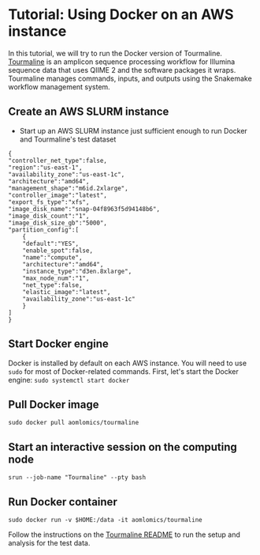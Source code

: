 # Tutorial: Using Docker on an AWS instance

In this tutorial, we will try to run the Docker version of Tourmaline. [Tourmaline](https://github.com/aomlomics/tourmaline) is an amplicon sequence processing workflow for Illumina sequence data that uses QIIME 2 and the software packages it wraps. Tourmaline manages commands, inputs, and outputs using the Snakemake workflow management system.

## Create an AWS SLURM instance

* Start up an AWS SLURM instance just sufficient enough to run Docker and Tourmaline's test dataset

```
{
"controller_net_type":false,
"region":"us-east-1",
"availability_zone":"us-east-1c",
"architecture":"amd64",
"management_shape":"m6id.2xlarge",
"controller_image":"latest",
"export_fs_type":"xfs",
"image_disk_name":"snap-04f8963f5d94148b6",
"image_disk_count":"1",
"image_disk_size_gb":"5000",
"partition_config":[
	{
	"default":"YES",
	"enable_spot":false,
	"name":"compute",
	"architecture":"amd64",
	"instance_type":"d3en.8xlarge",
	"max_node_num":"1",
	"net_type":false,
	"elastic_image":"latest",
	"availability_zone":"us-east-1c"
	}
]
}
```

## Start Docker engine
Docker is installed by default on each AWS instance. You will need to use `sudo` for most of Docker-related commands. First, let's start the Docker engine: `sudo systemctl start docker`

## Pull Docker image
`sudo docker pull aomlomics/tourmaline`

## Start an interactive session on the computing node
`srun --job-name "Tourmaline" --pty bash`

## Run Docker container
`sudo docker run -v $HOME:/data -it aomlomics/tourmaline`

Follow the instructions on the [Tourmaline README](https://github.com/aomlomics/tourmaline) to run the setup and analysis for the test data.


